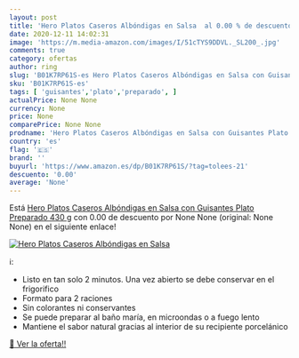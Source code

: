 ```yaml
---
layout: post
title: 'Hero Platos Caseros Albóndigas en Salsa  al 0.00 % de descuento'
date: 2020-12-11 14:02:31
image: 'https://m.media-amazon.com/images/I/51cTYS9DDVL._SL200_.jpg'
comments: true
category: ofertas
author: ring
slug: 'B01K7RP61S-es Hero Platos Caseros Albóndigas en Salsa con Guisantes...'
sku: 'B01K7RP61S-es'
tags: [ 'guisantes','plato','preparado', ]
actualPrice: None None
currency: None
price: None
comparePrice: None None
prodname: 'Hero Platos Caseros Albóndigas en Salsa con Guisantes Plato Preparado 430 g'
country: 'es'
flag: '🇪🇸'
brand: ''
buyurl: 'https://www.amazon.es/dp/B01K7RP61S/?tag=tolees-21'
descuento: '0.00'
average: 'None'
---
```


Está [Hero Platos Caseros Albóndigas en Salsa con Guisantes Plato Preparado 430 g](https://www.amazon.es/dp/B01K7RP61S/?tag=tolees-21) con 0.00 de descuento por None None (original: None None) en el siguiente enlace!

[![Hero Platos Caseros Albóndigas en Salsa ](https://m.media-amazon.com/images/I/51cTYS9DDVL._SL200_.jpg)](https://www.amazon.es/dp/B01K7RP61S/?tag=tolees-21)

ℹ️:

- Listo en tan solo 2 minutos. Una vez abierto se debe conservar en el frigorifico
- Formato para 2 raciones
- Sin colorantes ni conservantes
- Se puede preparar al baño maría, en microondas o a fuego lento
- Mantiene el sabor natural gracias al interior de su recipiente porcelánico

[🛒 Ver la oferta!!](https://www.amazon.es/dp/B01K7RP61S/?tag=tolees-21)
